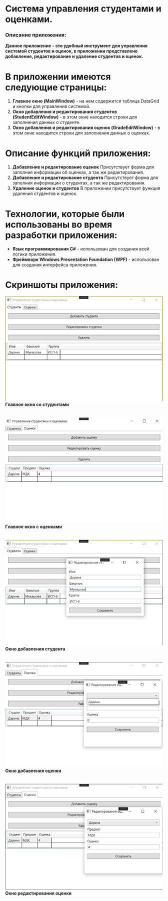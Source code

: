 # Система управления студентами и оценками.

### Описание приложения:
**Данное приложение - это удобный инструмент для управления системой студентов и оценок, в приложении представлено добавление, редактирование и удаление студентов и оценок.**

# В приложении имеются следующие страницы:
1. **Главное окно (MainWindow)** - на нем содержится таблица DataGrid и кнопки для управления системой.
2. **Окно добавления и редактирования студентов (StudentEditWindow)** - в этом окне находится строки для заполнения данных о студенте.
3. **Окно добавления и редактирования оценок (GradeEditWindow)** - в этом окне находится строки для заполнения данных о оценках.

# Описание функций приложения:
1. **Добавление и редактирование оценок** Присутствует форма для заполния информации об оценках, а так же редактирования.
2. **Добавление и редактирование студента** Присутствует форма для заполния информации о студентах, а так же редактирования.
3. **Удаление оценок и студентов** В приложении присутствует функция удаления студентов и оценок.

# Технологии, которые были использованы во время разработки приложения:
- **Язык программирования C#** - использован для создания всей логики приложения.
- **Фреймворк Windows Presentation Foundation (WPF)** - использован для создания интерфейса приложения.

# Скриншоты приложения:
![Главное окно со студентами](https://github.com/mukashovadarina/Zadanie1_PP/blob/main/Image/Screenshot_1.jpg) </br>
**Главное окно со студентами**
</br> </br> </br>
![Главное окно с оценками](https://github.com/mukashovadarina/Zadanie1_PP/blob/main/Image/Screenshot_3.jpg) </br>
**Главное окно с оценками**
</br> </br> </br>
![Окно добавления студента](https://github.com/mukashovadarina/Zadanie1_PP/blob/main/Image/Screenshot_2.jpg) </br>
**Окно добавления студента**
</br> </br> </br>
![Окно добавления оценки](https://github.com/mukashovadarina/Zadanie1_PP/blob/main/Image/Screenshot_4.jpg) </br>
**Окно добавления оценки**
</br> </br> </br>
![Окно редактирования оценки](https://github.com/mukashovadarina/Zadanie1_PP/blob/main/Image/Screenshot_5.jpg) </br>
**Окно редактирования оценки**
